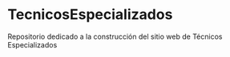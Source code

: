 # TecnicosEspecializados
Repositorio dedicado a la construcción del sitio web de Técnicos Especializados
